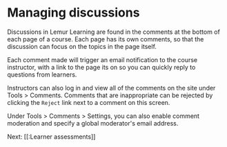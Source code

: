 # Managing discussions

Discussions in Lemur Learning are found in the comments at the bottom
of each page of a course. Each page has its own comments, so that the
discussion can focus on the topics in the page itself.

Each comment made will trigger an email notification to the course
instructor, with a link to the page its on so you can quickly reply
to questions from learners.

Instructors can also log in and view all of the comments on the site
under Tools > Comments. Comments that are inappropriate can be rejected
by clicking the `Reject` link next to a comment on this screen.

Under Tools > Comments > Settings, you can also enable comment moderation
and specify a global moderator's email address.

Next: [[:Learner assessments]]
